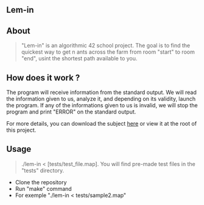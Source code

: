 Lem-in
-----

About
-----

>"Lem-in" is an algorithmic 42 school project. The goal is to find the quickest way to get n ants across the farm from room "start" to room "end", usint the shortest path available to you.

How does it work ?
-----

The program will receive information from the standard output. We will read the information given to us, analyze it, and depending on its validity, launch the program. If any of the informations given to us is invalid, we will stop the program and print "ERROR" on the standard output.

For more details, you can download the subject [here](https://raw.githubusercontent.com/gavizet/lemin/master/subject.pdf) or view it at the root of this project.

Usage
-----

>./lem-in < [tests/test_file.map]. You will find pre-made test files in the "tests" directory.

* Clone the repository
* Run "make" command
* For exemple "./lem-in < tests/sample2.map"
